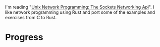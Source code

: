 I'm reading "[Unix Network Programming: The Sockets Networking Api](https://www.amazon.com/dp/0321637739](https://a.co/d/aPXb59h)https://a.co/d/aPXb59h)". I like network programming using Rust and port some of the examples and exercises from C to Rust.

# Progress
